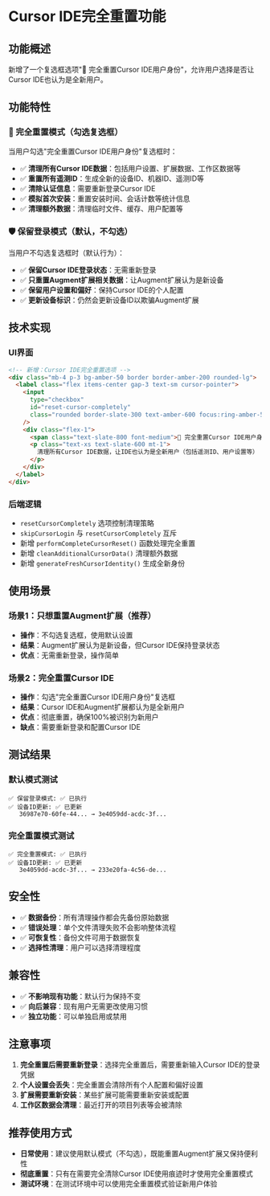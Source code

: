 # Cursor IDE完全重置功能

## 功能概述

新增了一个复选框选项"🔄 完全重置Cursor IDE用户身份"，允许用户选择是否让Cursor IDE也认为是全新用户。

## 功能特性

### 🔄 完全重置模式（勾选复选框）
当用户勾选"完全重置Cursor IDE用户身份"复选框时：

- ✅ **清理所有Cursor IDE数据**：包括用户设置、扩展数据、工作区数据等
- ✅ **重置所有遥测ID**：生成全新的设备ID、机器ID、遥测ID等
- ✅ **清除认证信息**：需要重新登录Cursor IDE
- ✅ **模拟首次安装**：重置安装时间、会话计数等统计信息
- ✅ **清理额外数据**：清理临时文件、缓存、用户配置等

### 🛡️ 保留登录模式（默认，不勾选）
当用户不勾选复选框时（默认行为）：

- ✅ **保留Cursor IDE登录状态**：无需重新登录
- ✅ **只重置Augment扩展相关数据**：让Augment扩展认为是新设备
- ✅ **保留用户设置和偏好**：保持Cursor IDE的个人配置
- ✅ **更新设备标识**：仍然会更新设备ID以欺骗Augment扩展

## 技术实现

### UI界面
```html
<!-- 新增：Cursor IDE完全重置选项 -->
<div class="mb-4 p-3 bg-amber-50 border border-amber-200 rounded-lg">
  <label class="flex items-center gap-3 text-sm cursor-pointer">
    <input
      type="checkbox"
      id="reset-cursor-completely"
      class="rounded border-slate-300 text-amber-600 focus:ring-amber-500"
    />
    <div class="flex-1">
      <span class="text-slate-800 font-medium">🔄 完全重置Cursor IDE用户身份</span>
      <p class="text-xs text-slate-600 mt-1">
        清理所有Cursor IDE数据，让IDE也认为是全新用户（包括遥测ID、用户设置等）
      </p>
    </div>
  </label>
</div>
```

### 后端逻辑
- `resetCursorCompletely` 选项控制清理策略
- `skipCursorLogin` 与 `resetCursorCompletely` 互斥
- 新增 `performCompleteCursorReset()` 函数处理完全重置
- 新增 `cleanAdditionalCursorData()` 清理额外数据
- 新增 `generateFreshCursorIdentity()` 生成全新身份

## 使用场景

### 场景1：只想重置Augment扩展（推荐）
- **操作**：不勾选复选框，使用默认设置
- **结果**：Augment扩展认为是新设备，但Cursor IDE保持登录状态
- **优点**：无需重新登录，操作简单

### 场景2：完全重置Cursor IDE
- **操作**：勾选"完全重置Cursor IDE用户身份"复选框
- **结果**：Cursor IDE和Augment扩展都认为是全新用户
- **优点**：彻底重置，确保100%被识别为新用户
- **缺点**：需要重新登录和配置Cursor IDE

## 测试结果

### 默认模式测试
```
✅ 保留登录模式: ✅ 已执行
✅ 设备ID更新: ✅ 已更新
   36987e70-60fe-44... → 3e4059dd-acdc-3f...
```

### 完全重置模式测试
```
✅ 完全重置模式: ✅ 已执行
✅ 设备ID更新: ✅ 已更新
   3e4059dd-acdc-3f... → 233e20fa-4c56-de...
```

## 安全性

- ✅ **数据备份**：所有清理操作都会先备份原始数据
- ✅ **错误处理**：单个文件清理失败不会影响整体流程
- ✅ **可恢复性**：备份文件可用于数据恢复
- ✅ **选择性清理**：用户可以选择清理程度

## 兼容性

- ✅ **不影响现有功能**：默认行为保持不变
- ✅ **向后兼容**：现有用户无需更改使用习惯
- ✅ **独立功能**：可以单独启用或禁用

## 注意事项

1. **完全重置后需要重新登录**：选择完全重置后，需要重新输入Cursor IDE的登录凭据
2. **个人设置会丢失**：完全重置会清除所有个人配置和偏好设置
3. **扩展需要重新安装**：某些扩展可能需要重新安装或配置
4. **工作区数据会清理**：最近打开的项目列表等会被清除

## 推荐使用方式

- **日常使用**：建议使用默认模式（不勾选），既能重置Augment扩展又保持便利性
- **彻底重置**：只有在需要完全清除Cursor IDE使用痕迹时才使用完全重置模式
- **测试环境**：在测试环境中可以使用完全重置模式验证新用户体验
